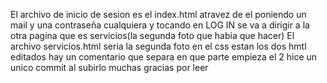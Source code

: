 El archivo de inicio de sesion es el index.html 
atravez de el poniendo un mail y una contraseña cualquiera y tocando en LOG IN se va a dirigir a la otra pagina que es servicios(la segunda foto que habia que hacer)
El archivo servicios.html seria la segunda foto
en el css estan los dos hmtl editados hay un comentario que separa en que parte empieza el 2
hice un unico commit al subirlo
muchas gracias por leer
